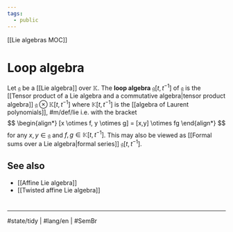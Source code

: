 ```yaml
---
tags:
  - public
---
```

[[Lie algebras MOC]]
# Loop algebra

Let $\mathfrak{g}$ be a [[Lie algebra]] over $\mathbb{K}$. 
The **loop algebra** $\mathfrak{g}[t,t^{-1}]$ of $\mathfrak{g}$ is the [[Tensor product of a Lie algebra and a commutative algebra|tensor product algebra]] $\mathfrak{g} \otimes \mathbb{K}[t,t^{-1}]$ where $\mathbb{K}[t,t^{-1}]$ is the [[algebra of Laurent polynomials]], #m/def/lie 
i.e. with the bracket
$$
\begin{align*}
[x \otimes f, y \otimes g] = [x,y] \otimes fg
\end{align*}
$$
for any $x,y \in \mathfrak{g}$ and $f,g \in \mathbb{K}[t,t^{-1}]$.
This may also be viewed as [[Formal sums over a Lie algebra|formal series]] $\mathfrak{g}[t,t^{-1}]$.

## See also

- [[Affine Lie algebra]]
- [[Twisted affine Lie algebra]]

#
---
#state/tidy | #lang/en | #SemBr
